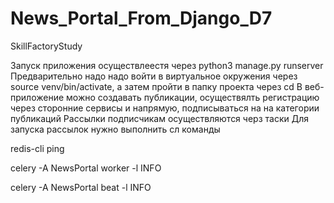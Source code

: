 # News_Portal_From_Django_D7
 SkillFactoryStudy


Запуск приложения осуществлеестя через python3 manage.py runserver
Предварительно надо надо войти в виртуальное окружения через source venv/bin/activate, а затем пройти в папку проекта через cd
В веб-приложение можно создавать публикации, осуществялть регистрацию через сторонние сервисы и напрямую, подписываться на на категории публикаций
Рассылки подписчикам осуществляются черз таски 
Для запуска рассылок нужно выполнить сл команды 

redis-cli ping 

celery -A NewsPortal worker -l INFO 

celery -A NewsPortal beat -l INFO
